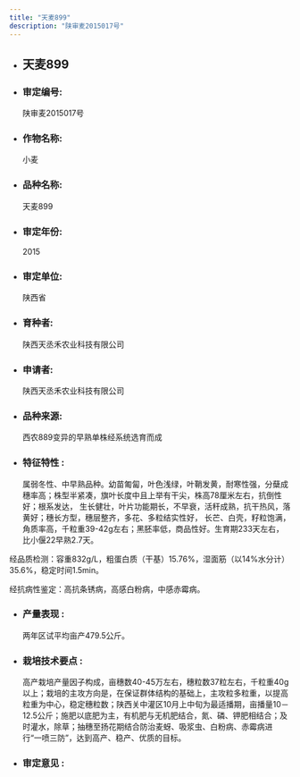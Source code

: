 ```yaml
---
title: "天麦899"
description: "陕审麦2015017号"
---
```

* ## 天麦899
* ###  审定编号:  
   陕审麦2015017号

*  ### 作物名称:  
   小麦

*   ###  品种名称: 
    天麦899

*   ### 审定年份: 
    2015

*   ### 审定单位:  
    陕西省

*   ### 育种者:  
    陕西天丞禾农业科技有限公司

*   ### 申请者:  
    陕西天丞禾农业科技有限公司

*   ### 品种来源:  
    西农889变异的早熟单株经系统选育而成

*   ### 特征特性 : 
    属弱冬性、中早熟品种。幼苗匍匐，叶色浅绿，叶鞘发黄，耐寒性强，分蘖成穗率高；株型半紧凑，旗叶长度中且上举有干尖，株高78厘米左右，抗倒性好；根系发达， 生长健壮，叶片功能期长，不早衰，活秆成熟，抗干热风，落黄好；穗长方型，穗层整齐，多花、多粒结实性好， 长芒、白壳，籽粒饱满，角质率高，千粒重39-42g左右；黑胚率低，商品性好。生育期233天左右，比小偃22早熟2.7天。
经品质检测：容重832g/L，粗蛋白质（干基）15.76%，湿面筋（以14%水分计）35.6%，稳定时间1.5min。
经抗病性鉴定：高抗条锈病，高感白粉病，中感赤霉病。


*   ### 产量表现 : 
    两年区试平均亩产479.5公斤。

*   ### 栽培技术要点 : 
    高产栽培产量因子构成，亩穗数40-45万左右，穗粒数37粒左右，千粒重40g以上；栽培的主攻方向是，在保证群体结构的基础上，主攻粒多粒重，以提高粒重为中心，稳定穗粒数；陕西关中灌区10月上中旬为最适播期，亩播量10－12.5公斤；施肥以底肥为主，有机肥与无机肥结合，氮、磷、钾肥相结合；及时灌水，除草；抽穗至扬花期结合防治麦蚜、吸浆虫、白粉病、赤霉病进行“一喷三防”，达到高产、稳产、优质的目标。

*   ### 审定意见 : 
    
